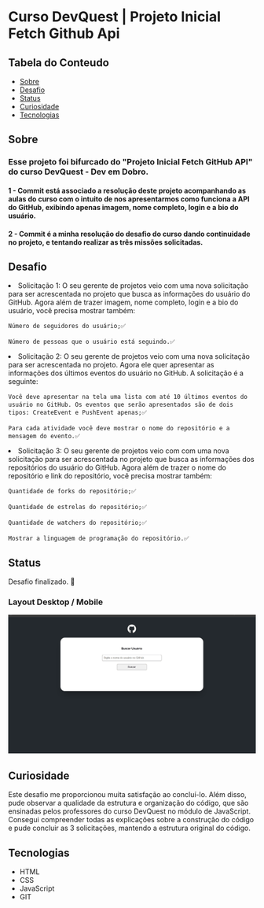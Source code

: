 # Curso DevQuest | Projeto Inicial Fetch Github Api

## Tabela do Conteudo

<ul>
<li><a href="#sobre">Sobre</a></li>
<li><a href="#desafio">Desafio</a></li>
<li><a href="#status">Status</a></li>
<li><a href="#curiosidade">Curiosidade</a></li>
<li><a href="#tecnologias">Tecnologias</a></li>
</ul>

## Sobre

### Esse projeto foi bifurcado do "Projeto Inicial Fetch GitHub API" do curso DevQuest - Dev em Dobro.

#### 1 - Commit está associado a resolução deste projeto acompanhando as aulas do curso com o intuito de nos apresentarmos como funciona a API do GitHub, exibindo apenas imagem, nome completo, login e a bio do usuário.<br>

#### 2 - Commit é a minha resolução do desafio do curso dando continuidade no projeto, e tentando realizar as três missões solicitadas. 

## Desafio

<li>Solicitação 1: O seu gerente de projetos veio com uma nova solicitação para ser acrescentada no projeto que busca as informações do usuário do GitHub. Agora além de trazer imagem, nome completo, login e a bio do usuário, você precisa mostrar também:

    Número de seguidores do usuário;✅

    Número de pessoas que o usuário está seguindo.✅

<li>Solicitação 2: O seu gerente de projetos veio com uma nova solicitação para ser acrescentada no projeto. Agora ele quer apresentar as informações dos últimos eventos do usuário no GitHub. A solicitação é a seguinte:

    Você deve apresentar na tela uma lista com até 10 últimos eventos do usuário no GitHub. Os eventos que serão apresentados são de dois tipos: CreateEvent e PushEvent apenas;✅

    Para cada atividade você deve mostrar o nome do repositório e a mensagem do evento.✅

<li>Solicitação 3: O seu gerente de projetos veio com com uma nova solicitação para ser acrescentada no projeto que busca as informações dos repositórios do usuário do GitHub. Agora além de trazer o nome do repositório e link do repositório, você precisa mostrar também:

    Quantidade de forks do repositório;✅

    Quantidade de estrelas do repositório;✅
    
    Quantidade de watchers do repositório;✅

    Mostrar a linguagem de programação do repositório.✅

## Status

Desafio finalizado. 🥰

### Layout Desktop / Mobile
<img src="./src/gif/projeto-funcionando.gif" alt="Gif do desafio funcionando em ambas as telas">

## Curiosidade

Este desafio me proporcionou muita satisfação ao concluí-lo. Além disso, pude observar a qualidade da estrutura e organização do código, que são ensinadas pelos professores do curso DevQuest no módulo de JavaScript. Consegui compreender todas as explicações sobre a construção do código e pude concluir as 3 solicitações, mantendo a estrutura original do código.

## Tecnologias

<ul>
<li>HTML</li>
<li>CSS</li>
<li>JavaScript</li>
<li>GIT</li>
</ul>